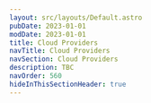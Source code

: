 ```yaml
---
layout: src/layouts/Default.astro
pubDate: 2023-01-01
modDate: 2023-01-01
title: Cloud Providers
navTitle: Cloud Providers
navSection: Cloud Providers
description: TBC
navOrder: 560
hideInThisSectionHeader: true
---
```


